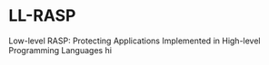 # LL-RASP
Low-level RASP: Protecting Applications Implemented in High-level Programming Languages
hi

